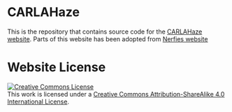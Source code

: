 # CARLAHaze

This is the repository that contains source code for the [CARLAHaze website](https://leo-thomas.github.io/CARLAHaze/).
Parts of this website has been adopted from [Nerfies website](https://nerfies.github.io)

# Website License
<a rel="license" href="http://creativecommons.org/licenses/by-sa/4.0/"><img alt="Creative Commons License" style="border-width:0" src="https://i.creativecommons.org/l/by-sa/4.0/88x31.png" /></a><br />This work is licensed under a <a rel="license" href="http://creativecommons.org/licenses/by-sa/4.0/">Creative Commons Attribution-ShareAlike 4.0 International License</a>.
